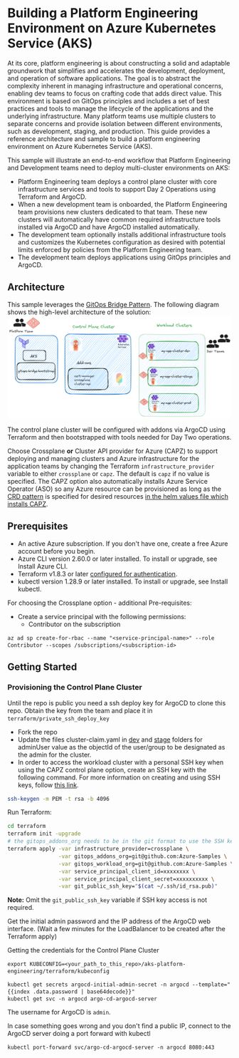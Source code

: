 # Building a Platform Engineering Environment on Azure Kubernetes Service (AKS)

At its core, platform engineering is about constructing a solid and adaptable groundwork that simplifies and accelerates the development, deployment, and operation of software applications.  The goal is to abstract the complexity inherent in managing infrastructure and operational concerns, enabling dev teams to focus on crafting code that adds direct value. This environment is based on GitOps principles and includes a set of best practices and tools to manage the lifecycle of the applications and the underlying infrastructure. Many platform teams use multiple clusters to separate concerns and provide isolation between different environments, such as development, staging, and production. This guide provides a reference architecture and sample to build a platform engineering environment on Azure Kubernetes Service (AKS).

This sample will illustrate an end-to-end workflow that Platform Engineering and Development teams need to deploy multi-cluster environments on AKS:

- Platform Engineering team deploys a control plane cluster with core infrastructure services and tools to support Day 2 Operations using Terraform and ArgoCD.
- When a new development team is onboarded, the Platform Engineering team provisions new clusters dedicated to that team.  These new clusters will automatically have common required infrastructure tools installed via ArgoCD and have ArgoCD installed automatically.
- The development team optionally installs additional infrastructure tools and customizes the Kubernetes configuration as desired with potential limits enforced by policies from the Platform Engineering team.
- The development team deploys applications using GitOps principles and ArgoCD.

## Architecture

This sample leverages the [GitOps Bridge Pattern](https://github.com/gitops-bridge-dev/gitops-bridge?tab=readme-ov-file).  The following diagram shows the high-level architecture of the solution:  
![Platform Engineering on AKS Architecture Diagram](./images/Architecture%20Diagram.png)

The control plane cluster will be configured with addons via ArgoCD using Terraform and then bootstrapped with tools needed for Day Two operations.  

Choose Crossplane **or** Cluster API provider for Azure (CAPZ) to support deploying and managing clusters and Azure infrastructure for the application teams by changing the Terraform `infrastructure_provider` variable to either `crossplane` or `capz`.  The default is `capz` if no value is specified.  The CAPZ option also automatically installs Azure Service Operator (ASO) so any Azure resource can be provisioned as long as the [CRD pattern](https://azure.github.io/azure-service-operator/guide/crd-management/#automatic-crd-installation-recommended) is specified for desired resources [in the helm values file which installs CAPZ](https://github.com/Azure-Samples/aks-platform-engineering/blob/main/gitops/environments/default/addons/cluster-api-operator/values.yaml#L12).

## Prerequisites

- An active Azure subscription. If you don't have one, create a free Azure account before you begin.
- Azure CLI version 2.60.0 or later installed. To install or upgrade, see Install Azure CLI.
- Terraform v1.8.3 or later [configured for authentication](https://learn.microsoft.com/azure/developer/terraform/authenticate-to-azure?tabs=bash).
- kubectl version 1.28.9 or later installed. To install or upgrade, see Install kubectl.

For choosing the Crossplane option - additional Pre-requisites:

- Create a service principal with the following permissions:
  - Contributor on the subscription

```azurecli
az ad sp create-for-rbac --name "<service-principal-name>" --role Contributor --scopes /subscriptions/<subscription-id>
```

## Getting Started

### Provisioning the Control Plane Cluster

Until the repo is public you need a ssh deploy key for ArgoCD to clone this repo.
Obtain the key from the team and place it in `terraform/private_ssh_deploy_key`

- Fork the repo
- Update the files cluster-claim.yaml in [dev](./gitops/clusters/crossplane/clusters/my-app-cluster/dev/cluster-claim.yaml) and [stage](./gitops/clusters/crossplane/clusters/my-app-cluster/stage/cluster-claim.yaml) folders for adminUser value as the objectId of the user/group to be designated as the admin for the cluster.
- In order to access the workload cluster with a personal SSH key when using the CAPZ control plane option, create an SSH key with the following command. For more information on creating and using SSH keys, follow [this link](https://learn.microsoft.com/en-us/azure/virtual-machines/linux/create-ssh-keys-detailed).

```bash
ssh-keygen -m PEM -t rsa -b 4096
```

Run Terraform:

```bash
cd terraform
terraform init -upgrade
# the gitops_addons_org needs to be in the git format to use the SSH key until the repo is private
terraform apply -var infrastructure_provider=crossplane \
                -var gitops_addons_org=git@github.com:Azure-Samples \
                -var gitops_workload_org=git@github.com:Azure-Samples \
                -var service_principal_client_id=xxxxxxxx \
                -var service_principal_client_secret=xxxxxxxxxx \
                -var git_public_ssh_key="$(cat ~/.ssh/id_rsa.pub)"
```

**Note:** Omit the `git_public_ssh_key` variable if SSH key access is not required.

Get the initial admin password and the IP address of the ArgoCD web interface.
(Wait a few minutes for the LoadBalancer to be created after the Terraform apply)

Getting the credentials for the Control Plane Cluster

```shell
export KUBECONFIG=<your_path_to_this_repo>/aks-platform-engineering/terraform/kubeconfig
```

```kubectl
kubectl get secrets argocd-initial-admin-secret -n argocd --template="{{index .data.password | base64decode}}"
kubectl get svc -n argocd argo-cd-argocd-server
```

The username for ArgoCD is `admin`.

In case something goes wrong and you don't find a public IP, connect to the ArgoCD server doing a port forward with kubectl

```kubectl
kubectl port-forward svc/argo-cd-argocd-server -n argocd 8080:443
```
